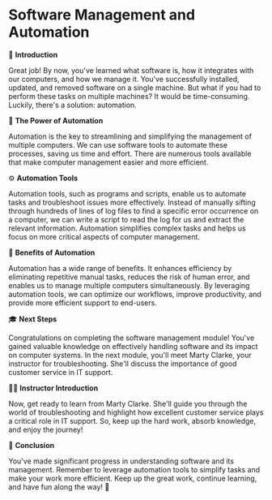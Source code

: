 # Software Management and Automation

🌟 **Introduction**

Great job! By now, you've learned what software is, how it integrates with our computers, and how we manage it. You've successfully installed, updated, and removed software on a single machine. But what if you had to perform these tasks on multiple machines? It would be time-consuming. Luckily, there's a solution: automation.

🔧 **The Power of Automation**

Automation is the key to streamlining and simplifying the management of multiple computers. We can use software tools to automate these processes, saving us time and effort. There are numerous tools available that make computer management easier and more efficient.

⚙️ **Automation Tools**

Automation tools, such as programs and scripts, enable us to automate tasks and troubleshoot issues more effectively. Instead of manually sifting through hundreds of lines of log files to find a specific error occurrence on a computer, we can write a script to read the log for us and extract the relevant information. Automation simplifies complex tasks and helps us focus on more critical aspects of computer management.

🚀 **Benefits of Automation**

Automation has a wide range of benefits. It enhances efficiency by eliminating repetitive manual tasks, reduces the risk of human error, and enables us to manage multiple computers simultaneously. By leveraging automation tools, we can optimize our workflows, improve productivity, and provide more efficient support to end-users.

🎓 **Next Steps**

Congratulations on completing the software management module! You've gained valuable knowledge on effectively handling software and its impact on computer systems. In the next module, you'll meet Marty Clarke, your instructor for troubleshooting. She'll discuss the importance of good customer service in IT support.

👩‍🏫 **Instructor Introduction**

Now, get ready to learn from Marty Clarke. She'll guide you through the world of troubleshooting and highlight how excellent customer service plays a critical role in IT support. So, keep up the hard work, absorb knowledge, and enjoy the journey!

🎉 **Conclusion**

You've made significant progress in understanding software and its management. Remember to leverage automation tools to simplify tasks and make your work more efficient. Keep up the great work, continue learning, and have fun along the way! 🚀